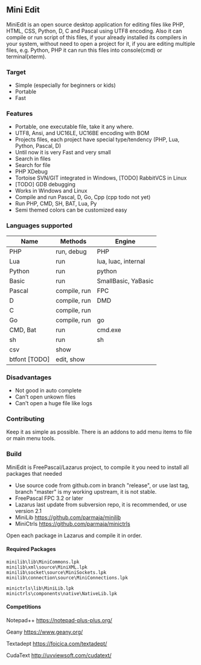 ## Mini Edit 

MiniEdit is an open source desktop application for editing files like PHP, HTML, CSS, Python, D, C and Pascal using UTF8 encoding.
Also it can compile or run script of this files, if your already installed its compilers in your system, without need to open a project for it, 
if you are editing multiple files, e.g. Python, PHP it can run this files into console(cmd) or terminal(xterm).

### Target

 * Simple (especially for beginners or kids)
 * Portable
 * Fast   

### Features

 * Portable, one executable file, take it any where.
 * UTF8, Ansi, and UC16LE, UC16BE encoding with BOM
 * Projects files, each project have special type/tendency (PHP, Lua, Python, Pascal, D)
 * Until now it is very Fast and very small
 * Search in files
 * Search for file
 * PHP XDebug
 * Tortoise SVN/GIT integrated in Windows, [TODO] RabbitVCS in Linux
 * [TODO] GDB debugging
 * Works in Windows and Linux
 * Compile and run Pascal, D, Go, Cpp (cpp todo not yet)
 * Run PHP, CMD, SH, BAT, Lua, Py
 * Semi themed colors can be customized easy

### Languages supported

 | Name       	| Methods     	| Engine     	|
 |--------------|--------------	|---------------|
 | PHP 			| run, debug 	| PHP 			|
 | Lua 			| run           | lua, luac, internal		|
 | Python 		| run           | python        |
 | Basic 		| run 			| SmallBasic, YaBasic|
 | Pascal 		| compile, run	| FPC           |
 | D 			| compile, run  | DMD           |
 | C 			| compile, run	|				|
 | Go 			| compile, run	| go			|
 | CMD, Bat		| run			| cmd.exe		|
 | sh 			| run			| sh			|
 | csv 			| show			| 				|
 | btfont [TODO]| edit, show	| 				|
 
### Disadvantages
  
 * Not good in auto complete
 * Can't open unkown files
 * Can't open a huge file like logs

### Contributing

Keep it as simple as possible.
There is an addons to add menu items to file or main menu tools.

### Build

MiniEdit is FreePascal/Lazarus project, to compile it you need to install all packages that needed

 * Use source code from github.com in branch "release", or use last tag,  branch "master" is my working upstream, it is not stable.
 * FreePascal FPC 3.2 or later
 * Lazarus last update from subversion repo, it is recommended, or use version 2.1
 * MiniLib https://github.com/parmaja/minilib
 * MiniCtrls https://github.com/parmaja/minictrls

Open each package in Lazarus and compile it in order.

#### Required Packages

    minilib\lib\MiniCommons.lpk
    minilib\xml\source\MiniXML.lpk
    minilib\socket\source\MiniSockets.lpk
    minilib\connection\source\MiniConnections.lpk

    minictrls\lib\MiniLib.lpk
    minictrls\components\native\NativeLib.lpk


#### Competitions

Notepad++ https://notepad-plus-plus.org/

Geany https://www.geany.org/

Textadept https://foicica.com/textadept/

CudaText http://uvviewsoft.com/cudatext/
